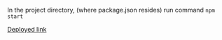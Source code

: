In the project directory, (where package.json resides) run command `npm start`

[Deployed link](https://cryptoapp-asamaiya00.vercel.app/)
